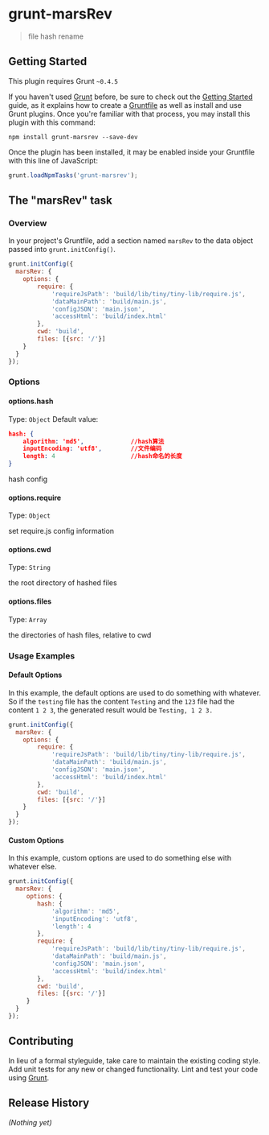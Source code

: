# grunt-marsRev

> file hash rename

## Getting Started
This plugin requires Grunt `~0.4.5`

If you haven't used [Grunt](http://gruntjs.com/) before, be sure to check out the [Getting Started](http://gruntjs.com/getting-started) guide, as it explains how to create a [Gruntfile](http://gruntjs.com/sample-gruntfile) as well as install and use Grunt plugins. Once you're familiar with that process, you may install this plugin with this command:

```shell
npm install grunt-marsrev --save-dev
```

Once the plugin has been installed, it may be enabled inside your Gruntfile with this line of JavaScript:

```js
grunt.loadNpmTasks('grunt-marsrev');
```

## The "marsRev" task

### Overview
In your project's Gruntfile, add a section named `marsRev` to the data object passed into `grunt.initConfig()`.

```js
grunt.initConfig({
  marsRev: {
    options: {
        require: {
            'requireJsPath': 'build/lib/tiny/tiny-lib/require.js',
            'dataMainPath': 'build/main.js',
            'configJSON': 'main.json',
            'accessHtml': 'build/index.html'
        },
        cwd: 'build',
        files: [{src: '/'}]
    }
  }
});
```

### Options

#### options.hash
Type: `Object`
Default value:
```json
hash: {
    algorithm: 'md5',             //hash算法
    inputEncoding: 'utf8',        //文件编码
    length: 4                     //hash命名的长度
}
```

hash config

#### options.require
Type: `Object`

set require.js config information

#### options.cwd
Type: `String`

the root directory of hashed files

#### options.files
Type: `Array`

the directories of hash files, relative to cwd

### Usage Examples

#### Default Options
In this example, the default options are used to do something with whatever. So if the `testing` file has the content `Testing` and the `123` file had the content `1 2 3`, the generated result would be `Testing, 1 2 3.`

```js
grunt.initConfig({
  marsRev: {
    options: {
        require: {
            'requireJsPath': 'build/lib/tiny/tiny-lib/require.js',
            'dataMainPath': 'build/main.js',
            'configJSON': 'main.json',
            'accessHtml': 'build/index.html'
        },
        cwd: 'build',
        files: [{src: '/'}]
    }
  }
});
```

#### Custom Options
In this example, custom options are used to do something else with whatever else.

```js
grunt.initConfig({
  marsRev: {
     options: {
        hash: {
            'algorithm': 'md5',
            'inputEncoding': 'utf8',
            'length': 4
        },
        require: {
            'requireJsPath': 'build/lib/tiny/tiny-lib/require.js',
            'dataMainPath': 'build/main.js',
            'configJSON': 'main.json',
            'accessHtml': 'build/index.html'
        },
        cwd: 'build',
        files: [{src: '/'}]
     }
  }
});
```

## Contributing
In lieu of a formal styleguide, take care to maintain the existing coding style. Add unit tests for any new or changed functionality. Lint and test your code using [Grunt](http://gruntjs.com/).

## Release History
_(Nothing yet)_
